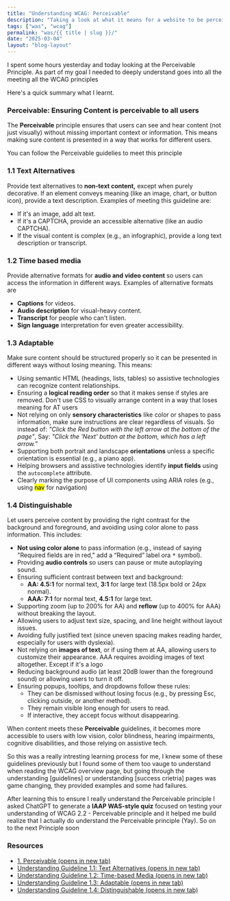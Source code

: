 ```yaml
---
title: "Understanding WCAG: Perceivable"
description: "Taking a look at what it means for a website to be perceivable"
tags: ["was", "wcag"]
permalink: "was/{{ title | slug }}/"
date: "2025-03-04"
layout: "blog-layout"
---
```


<div class="blog">
  <p>I spent some hours yesterday and today looking at the Perceivable Principle. As part of my goal I needed to deeply
    understand goes into all the meeting all the WCAG principles</p>

  <p>Here's a quick summary what I learnt.</p>

  <h3>Perceivable: Ensuring Content is perceivable to all users</h3>

  <p>The <strong>Perceivable</strong> principle ensures that users can see and hear content (not just visually) without
    missing important context or information. This means making sure content is presented in a way that works for
    different users.</p>

  <p>You can follow the Perceivable guidelies to meet this principle</p>

  <h3>1.1 Text Alternatives</h3>

  <p>Provide text alternatives to <strong>non-text content,</strong> except when purely decorative. If an element
    conveys meaning
    (like an image, chart, or button icon), provide a text description. Examples of meeting this guideline are:</p>
  <ul>
    <li>If it's an image, add alt text.</li>
    <li>If it's a CAPTCHA, provide an accessible alternative (like an audio CAPTCHA).</li>
    <li>If the visual content is complex (e.g., an infographic), provide a long text description or transcript.</li>
  </ul>

  <h3>1.2 Time based media</h3>
  <p>Provide alternative formats for <strong>audio and video content</strong> so users can access the information in
    different ways. Examples of alternative formats are</p>

  <ul>
    <li><strong>Captions</strong> for videos.</li>
    <li><strong>Audio description</strong> for visual-heavy content.</li>
    <li><strong>Transcript</strong> for people who can't listen.</li>
    <li><strong>Sign language</strong> interpretation for even greater accessibility.</li>
  </ul>

  <h3>1.3 Adaptable</h3>
  <p>Make sure content should be structured properly so it can be presented in different ways without losing meaning.
    This means:</p>
  <ul>
    <li>Using semantic HTML (headings, lists, tables) so assistive technologies can recognize content relationships.
    </li>
    <li>Ensuring a <strong>logical reading order</strong> so that it makes sense if styles are removed. Don't use CSS
      to visually arrange content in a way that loses meaning for AT users</li>
    <li>Not relying on only <strong>sensory characteristics</strong> like color or shapes to pass information, make sure
      instructions are clear regardless of visuals. So instead of: <em>"Click the Red button with the left arrow at the
        bottom of the page"</em>, Say: <em>"Click the 'Next' button at the bottom, which has a left arrow."</em></li>
    <li>Supporting both portrait and landscape <strong>orientations</strong> unless a specific orientation is essential
      (e.g., a piano app).</li>
    <li>Helping browsers and assistive technologies identify <strong>input fields</strong> using the
      <code>autocomplete</code> attribute.
    </li>
    <li>Clearly marking the purpose of UI components using ARIA roles (e.g., using <mark>nav</mark> for navigation)</li>
  </ul>
  <h3>1.4 Distinguishable</h3>
  <p>Let users perceive content by providing the right contrast for the background and foreground, and avoiding using
    color alone to pass information. This includes:</p>
  <ul>
    <li><strong>Not using color alone</strong> to pass information (e.g., instead of saying "Required fields are in
      red," add a “Required” label ora <kbd>*</kbd> symbol).</li>
    <li>Providing <strong>audio controls</strong> so users can pause or mute autoplaying sound.</li>
    <li>Ensuring sufficient contrast between text and background:
      <ul>
        <li><strong>AA: 4.5:1</strong> for normal text, <strong>3:1</strong> for large text (18.5px bold or 24px
          normal).</li>
        <li><strong>AAA: 7:1</strong> for normal text, <strong>4.5:1</strong> for large text.</li>
      </ul>
    </li>
    <li>Supporting zoom (up to 200% for AA) and <strong>reflow</strong> (up to 400% for AAA) without breaking the
      layout.</li>
    <li>Allowing users to adjust text size, spacing, and line height without layout issues.</li>
    <li>Avoiding fully justified text (since uneven spacing makes reading harder, especially for users with dyslexia).
    </li>
    <li>Not relying on <strong>images of text</strong>, or if using them at AA, allowing users to customize their
      appearance. AAA requires avoiding images of text altogether. Except if it's a logo</li>
    <li>Reducing background audio (at least 20dB lower than the foreground sound) or allowing users to turn it off.</li>
    <li>Ensuring popups, tooltips, and dropdowns follow these rules:
      <ul>
        <li>They can be dismissed without losing focus (e.g., by pressing Esc, clicking outside, or another method).
        </li>
        <li>They remain visible long enough for users to read.</li>
        <li>If interactive, they accept focus without disappearing.</li>
      </ul>
    </li>
  </ul>
  <p>
    When content meets these <strong>Perceivable</strong> guidelines, it becomes more accessible to users with low
    vision, color blindness, hearing impairments, cognitive disabilities, and those relying on assistive tech.
  </p>

  <p></p>
  <p>So this was a really intresting learning process for me, I knew some of these guidelines previously but I found
    some of them too vauge to understand when reading the WCAG overview page, but going through the understanding
    [guidelines] or understanding [success crietria] pages was game changing, they provided examples and some had
    failures.</p>

  <p>After learning this to ensure I really understand the Perceivable principle I asked ChatGPT to generate a
    <strong>IAAP WAS-style quiz</strong> focused on testing your understanding of WCAG 2.2 - Perceivable principle and
    it helped me build realize that I actually do understand the Perceivable principle (Yay). So on to the next
    Principle soon
  </p>

  <h3 class="text-2xl font-semibold">Resources</h3>
  <ul>
    <li><a href="https://www.w3.org/TR/WCAG22/#perceivable" target="_blank">1. Perceivable (opens in new tab)</a></li>
    <li><a href="https://www.w3.org/WAI/WCAG22/Understanding/text-alternatives.html" target="_blank">Understanding
        Guideline 1.1: Text Alternatives (opens in new tab)</a></li>
    <li><a href="https://www.w3.org/WAI/WCAG22/Understanding/time-based-media.html" target="_blank">Understanding
        Guideline 1.2: Time-based Media (opens in new tab)</a></li>
    <li><a href="https://www.w3.org/WAI/WCAG22/Understanding/adaptable.html" target="_blank">Understanding Guideline
        1.3: Adaptable (opens in new tab)</a></li>
    <li><a href="https://www.w3.org/WAI/WCAG22/Understanding/distinguishable.html" target="_blank">Understanding
        Guideline 1.4: Distinguishable (opens in new tab)</a></li>
  </ul>
  <div>